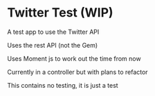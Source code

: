 Twitter Test (WIP)
==================

A test app to use the Twitter API

Uses the rest API (not the Gem)

Uses Moment js to work out the time from now

Currently in a controller but with plans to refactor

This contains no testing, it is just a test
